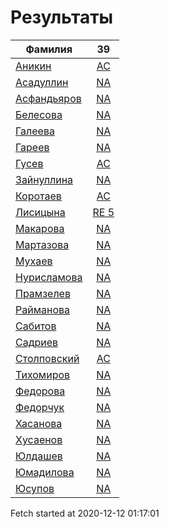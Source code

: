 # Результаты
Фамилия | 39
---|:---:
[Аникин](Аникин/README.md)  | [AC](Аникин/39.md)
[Асадуллин](Асадуллин/README.md)  | [NA](Асадуллин/39.md)
[Асфандьяров](Асфандьяров/README.md)  | [NA](Асфандьяров/39.md)
[Белесова](Белесова/README.md)  | [NA](Белесова/39.md)
[Галеева](Галеева/README.md)  | [NA](Галеева/39.md)
[Гареев](Гареев/README.md)  | [NA](Гареев/39.md)
[Гусев](Гусев/README.md)  | [AC](Гусев/39.md)
[Зайнуллина](Зайнуллина/README.md)  | [NA](Зайнуллина/39.md)
[Коротаев](Коротаев/README.md)  | [AC](Коротаев/39.md)
[Лисицына](Лисицына/README.md)  | [RE 5](Лисицына/39.md)
[Макарова](Макарова/README.md)  | [NA](Макарова/39.md)
[Мартазова](Мартазова/README.md)  | [NA](Мартазова/39.md)
[Мухаев](Мухаев/README.md)  | [NA](Мухаев/39.md)
[Нурисламова](Нурисламова/README.md)  | [NA](Нурисламова/39.md)
[Прамзелев](Прамзелев/README.md)  | [NA](Прамзелев/39.md)
[Райманова](Райманова/README.md)  | [NA](Райманова/39.md)
[Сабитов](Сабитов/README.md)  | [NA](Сабитов/39.md)
[Садриев](Садриев/README.md)  | [NA](Садриев/39.md)
[Столповский](Столповский/README.md)  | [AC](Столповский/39.md)
[Тихомиров](Тихомиров/README.md)  | [NA](Тихомиров/39.md)
[Федорова](Федорова/README.md)  | [NA](Федорова/39.md)
[Федорчук](Федорчук/README.md)  | [NA](Федорчук/39.md)
[Хасанова](Хасанова/README.md)  | [NA](Хасанова/39.md)
[Хусаенов](Хусаенов/README.md)  | [NA](Хусаенов/39.md)
[Юлдашев](Юлдашев/README.md)  | [NA](Юлдашев/39.md)
[Юмадилова](Юмадилова/README.md)  | [NA](Юмадилова/39.md)
[Юсупов](Юсупов/README.md)  | [NA](Юсупов/39.md)

Fetch started at 2020-12-12 01:17:01
